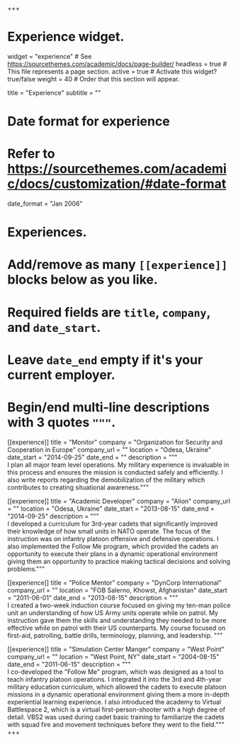+++
# Experience widget.
widget = "experience"  # See https://sourcethemes.com/academic/docs/page-builder/
headless = true  # This file represents a page section.
active = true  # Activate this widget? true/false
weight = 40  # Order that this section will appear.

title = "Experience"
subtitle = ""

# Date format for experience
#   Refer to https://sourcethemes.com/academic/docs/customization/#date-format
date_format = "Jan 2006"

# Experiences.
#   Add/remove as many `[[experience]]` blocks below as you like.
#   Required fields are `title`, `company`, and `date_start`.
#   Leave `date_end` empty if it's your current employer.
#   Begin/end multi-line descriptions with 3 quotes `"""`.
[[experience]]
  title = "Monitor"
  company = "Organization for Security and Cooperation in Europe"
  company_url = ""
  location = "Odesa, Ukraine"
  date_start = "2014-09-25"
  date_end = ""
  description = """  
  I plan all major team level operations. My military experience is invaluable
  in this process and ensures the mission is conducted safely and efficiently. I
  also write reports regarding the demobilization of the military which
  contributes to creating situational awareness."""

  [[experience]]
  title = "Academic Developer"
  company = "Alion"
  company_url = ""
  location = "Odesa, Ukraine"
  date_start = "2013-08-15"
  date_end = "2014-09-25"
  description = """  
  I developed a curriculum for 3rd-year cadets that significantly improved
  their knowledge of how small units in NATO operate. The focus of the
  instruction was on infantry platoon offensive and defensive operations. I also
  implemented the Follow Me program, which provided the cadets an opportunity to
  execute their plans in a dynamic operational environment giving them an opportunity to practice making tactical decisions and solving problems."""

   [[experience]]
  title = "Police Mentor"
  company = "DynCorp International"
  company_url = ""
  location = "FOB Salerno, Khowst, Afghanistan"
  date_start = "2011-06-01"
  date_end = "2013-08-15"
  description = """  
  I created a two-week induction course focused on giving my ten-man police unit
  an understanding of how US Army units operate while on patrol. My instruction
  gave them the skills and understanding they needed to be more effective while
  on patrol with their US counterparts. My course focused on first-aid,
  patrolling, battle drills, terminology, planning, and leadership. """

  [[experience]]
  title = "Simulation Center Manger"
  company = "West Point"
  company_url = ""
  location = "West Point, NY"
  date_start = "2004-08-15"
  date_end = "2011-06-15"
  description = """  
  I co-developed the "Follow Me" program, which was designed as a tool to teach
  infantry platoon operations. I integrated it into the 3rd and 4th-year
  military education curriculum, which allowed the cadets to execute platoon
  missions in a dynamic operational environment giving them a more in-depth
  experiential learning experience. I also introduced the academy to Virtual
  Battlespace 2, which is a virtual first-person-shooter with a high degree of
  detail. VBS2 was used during cadet basic training to familiarize the cadets
  with squad fire and movement techniques before they went to the field."""
+++
